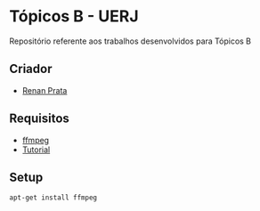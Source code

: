 Tópicos B - UERJ
============

Repositório referente aos trabalhos desenvolvidos para Tópicos B

Criador
----------
* [Renan Prata](https://www.facebook.com/rcprata) 

Requisitos
----------
* [ffmpeg](http://www.ffmpeg.org/‎) 
* [Tutorial](http://dranger.com/ffmpeg/)

Setup
----------
```Shell
apt-get install ffmpeg
```